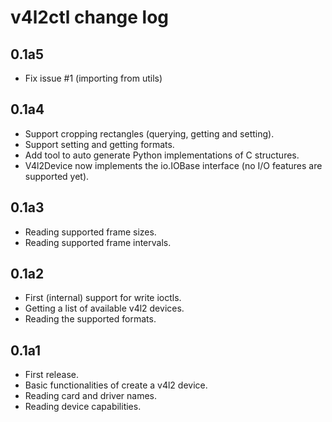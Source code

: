 # v4l2ctl change log

## 0.1a5
* Fix issue #1 (importing from utils)

## 0.1a4
* Support cropping rectangles (querying, getting and setting).
* Support setting and getting formats.
* Add tool to auto generate Python implementations of C structures.
* V4l2Device now implements the io.IOBase interface (no I/O features are supported yet).

## 0.1a3
* Reading supported frame sizes.
* Reading supported frame intervals.

## 0.1a2
* First (internal) support for write ioctls.
* Getting a list of available v4l2 devices.
* Reading the supported formats.

## 0.1a1
* First release.
* Basic functionalities of create a v4l2 device.
* Reading card and driver names.
* Reading device capabilities.
